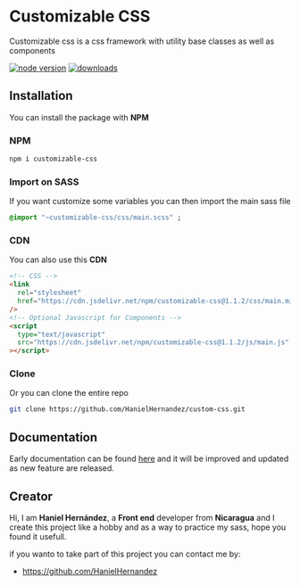 # Customizable CSS

Customizable css is a css framework with utility base classes as well as components

[![node version](https://img.shields.io/npm/v/customizable-css.svg?style=flat-square)](https://www.npmjs.com/package/customizable-css/)
[![downloads](https://img.shields.io/npm/dm/customizable-css.svg?style=flat-square)](https://www.npmjs.com/package/customizable-css/)

## Installation

You can install the package with **NPM**

### NPM

```bash
npm i customizable-css
```

### Import on SASS

If you want customize some variables you can then import the main sass file

```sass
@import "~customizable-css/css/main.scss" ;
```

### CDN

You can also use this **CDN**

```html
<!-- CSS -->
<link
  rel="stylesheet"
  href="https://cdn.jsdelivr.net/npm/customizable-css@1.1.2/css/main.min.css"
/>
<!-- Optional Javascript for Components -->
<script
  type="text/javascript"
  src="https://cdn.jsdelivr.net/npm/customizable-css@1.1.2/js/main.js"
></script>
```

### Clone

Or you can clone the entire repo

```bash
git clone https://github.com/HanielHernandez/custom-css.git
```

## Documentation

Early documentation can be found [here](https://hanielhernandez.github.io/custom-css/) and it will be improved and updated as new feature are released.

## Creator

Hi, I am **Haniel Hernández**, a **Front end** developer from **Nicaragua** and I create this project like a hobby and as a way to practice my sass, hope you found it usefull.

if you wanto to take part of this project you can contact me by:

- <https://github.com/HanielHernandez>
